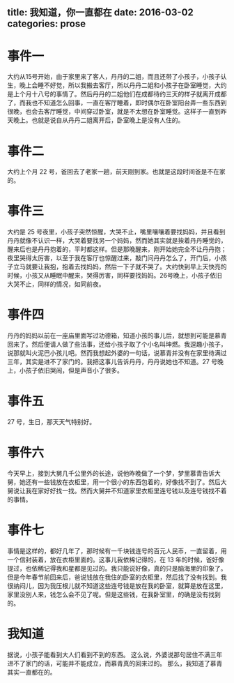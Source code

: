 title: 我知道，你一直都在
date: 2016-03-02
categories: prose
---

# 事件一

大约从15号开始，由于家里来了客人，丹丹的二姐，而且还带了小孩子，小孩子认生，晚上会睡不好觉，所以我搬去客厅，所以丹丹二姐和小孩子在卧室睡觉，大约是上个月十八号的事情了。然后丹丹的二姐他们在成都待约三天的样子就离开成都了，而我也不知道怎么回事，一直在客厅睡着，即时偶尔在卧室阳台弄一些东西到很晚，也会去客厅睡觉，中间穿过卧室，就是不太想在卧室睡觉。这样子一直到昨天晚上。也就是说自从丹丹二姐离开后，卧室晚上是没有人住的。

# 事件二

大约上个月 22 号，爸回去了老家一趟，前天刚到家。也就是这段时间爸是不在家的。
<!--more-->
# 事件三

大约是 25 号夜里，小孩子突然惊醒，大哭不止，嘴里嚷嚷着要找妈妈，并且看到丹丹就像不认识一样，大哭着要找另一个妈妈，然而她其实就是挨着丹丹睡觉的，醒来后也是丹丹抱着的，平时都这样。但是那晚醒来，刚开始她完全不让丹丹抱；夜里哭得太厉害，以至于我在客厅也惊醒过来，敲门问丹丹怎么了，开门后，小孩子立马就要让我抱，抱着去找妈妈，然后一下子就不哭了。大约快到早上天快亮的时候，小孩又从睡眠中醒来，哭得厉害，同样要找妈妈。26号晚上，小孩子依旧大哭不止，同样的情况，如同前夜。

# 事件四

丹丹的妈妈以前在一座庙里面写过功德箱，知道小孩的事儿后，就想到可能是慕青回来了。然后便请人做了些法事，还给小孩子取了个小名叫坤燃。我逗趣小孩子，说那就叫火泥巴小孩儿吧。然而我想起外婆的一句话，说慕青并没有在家里待满过三年，其实是进不了家门的。我把这事儿告诉丹丹，丹丹说她也不知道。27 号晚上，小孩子依旧哭闹，但是声音小了很多。

# 事件五

27 号，生日，那天天气特别好。

# 事件六

今天早上，接到大舅几千公里外的长途，说他昨晚做了一个梦，梦里慕青告诉大舅，她还有一些钱放在衣柜里，用一个很小的东西包着的，好像找不到了。然后大舅说让我在家好好找一找。然而大舅并不知道家里衣柜里连号钱以及连号钱找不着的事情。

# 事件七

事情是这样的，都好几年了，那时候有一千块钱连号的百元人民币，一直留着，用一个信封装着，放在衣柜里面的。这事儿我依稀记得的，在 13 年的时候，爸好像提过，也依稀记得我和星都是见过的。我只能说好像，真的只是脑海里的印象了。但是今年春节前回来后，爸说钱放在我住的卧室的衣柜里，然后找了没有找到。我很纳闷儿，因为我压根儿就不知道这些连号钱是放在我的卧室，就算是放在这里，家里没别人来，钱怎么会不见了呢。但是这些钱，在我卧室里，的确是没有找到的。

# 我知道

据说，小孩子能看到大人们看到不到的东西。
这么说，外婆说那句居住不满三年进不了家门的话，可能并不能成立，而慕青真的回来过的。
那么，我知道了慕青其实一直都在的。